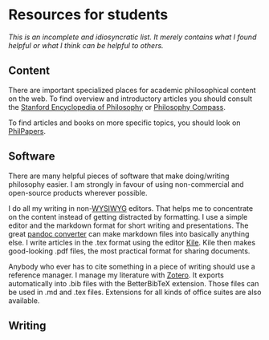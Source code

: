 # Resources for students

*This is an incomplete and idiosyncratic list. It merely contains what I found helpful or what I think can be helpful to others.*

## Content

There are important specialized places for academic philosophical content on the web. To find overview and introductory articles you should consult the [Stanford Encyclopedia of Philosophy](https://plato.stanford.edu/) or [Philosophy Compass](https://compass.onlinelibrary.wiley.com/journal/17479991).

To find articles and books on more specific topics, you should look on [PhilPapers](https://philpapers.org/).

## Software

There are many helpful pieces of software that make doing/writing philosophy easier. I am strongly in favour of using non-commercial and open-source products wherever possible.

I do all my writing in non-[WYSIWYG](https://en.wikipedia.org/wiki/WYSIWYG) editors. That helps me to concentrate on the content instead of getting distracted by formatting. I use a simple editor and the markdown format for short writing and presentations. The great [pandoc converter](https://pandoc.org/) can make markdown files into basically anything else. I write articles in the .tex format using the editor [Kile](https://kile.sourceforge.io/). Kile then makes good-looking .pdf files, the most practical format for sharing documents.

Anybody who ever has to cite something in a piece of writing should use a reference manager. I manage my literature with [Zotero](https://www.zotero.org/). It exports automatically into .bib files with the BetterBibTeX extension. Those files can be used in .md and .tex files. Extensions for all kinds of office suites are also available.

## Writing

